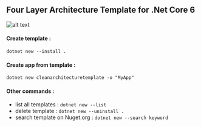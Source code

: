 ## Four Layer Architecture Template for .Net Core 6 

![alt text](https://github.com/phongnguyend/Practical.CleanArchitecture/blob/master/docs/imgs/layer-dependencies.png?raw=true)


#### Create template : 
`dotnet new --install .`

#### Create app from template : 
`dotnet new cleanarchitecturetemplate -o "MyApp"`

#### Other commands :
- list all templates : `dotnet new --list`
- delete template : `dotnet new --uninstall .`
- search template on Nuget.org : `dotnet new --search keyword`